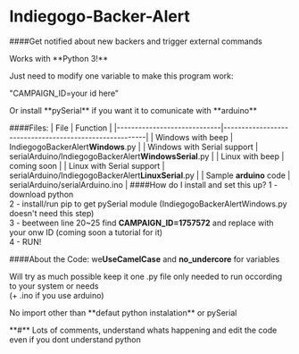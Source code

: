 # Indiegogo-Backer-Alert<br>

####Get notified about new backers and trigger external commands
<p>Works with **Python 3!**
<p>Just need to modify one variable to make this program work:
<p>"CAMPAIGN_ID=your id here"
<p>Or install **pySerial** if you want it to comunicate with **arduino**
<br>

####Files:
| File                        | Function                                               |
|-----------------------------|--------------------------------------------------------|
| Windows with beep           | IndiegogoBackerAlert**Windows**.py                     |
| Windows with Serial support | serialArduino/IndiegogoBackerAlert**WindowsSerial**.py |
| Linux with beep             | coming soon                                            |
| Linux with Serial support   | serialArduino/IndiegogoBackerAlert**LinuxSerial**.py   |
| Sample **arduino** code     | serialArduino/serialArduino.ino                        |
####How do I install and set this up?
1 - download python
<br>2 - install/run pip to get pySerial module (IndiegogoBackerAlertWindows.py doesn't need this step)
<br>3 - beetween line 20~25 find **CAMPAIGN_ID=1757572** and replace with your onw ID (coming soon a tutorial for it)
<br>4 - RUN!
<br>

####About the Code:
we**UseCamelCase** and **no_undercore** for variables
<p>Will try as much possible keep it one .py file only needed to run occording to your system or needs <br>(+ .ino if you use arduino)
<p>No import other than **defaut python instalation** or pySerial
<p>**#** Lots of comments, understand whats happening and edit the code even if you dont understand python
<br>
